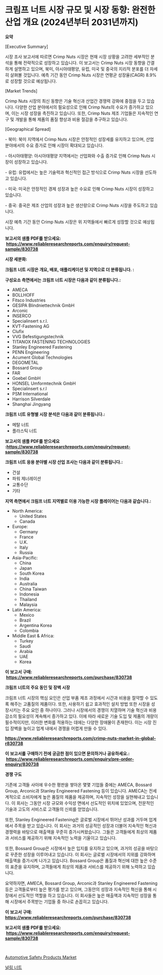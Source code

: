 <p><h1>크림프 너트 시장 규모 및 시장 동향: 완전한 산업 개요 (2024년부터 2031년까지)</h1></p><p><strong>요약</strong></p>
<p><p>[Executive Summary]</p><p>시장 조사 보고서에 따르면 Crimp Nuts 시장은 현재 시장 상황을 고려한 세부적인 분석을 통해 전략적으로 성장하고 있습니다. 이 보고서는 Crimp Nuts 시장 동향을 간결하게 설명하고 있으며, 북미, 아시아태평양, 유럽, 미국 및 중국의 지리적 분포를 더 자세히 살펴볼 것입니다. 예측 기간 동안 Crimp Nuts 시장은 연평균 성장율(CAGR) 8.9%로 성장할 것으로 예상됩니다. </p><p>[Market Trends]</p><p>Crimp Nuts 시장의 최신 동향은 기술 혁신과 산업간 경쟁력 강화에 중점을 두고 있습니다. 다양한 산업 분야에서의 필요성으로 인해 Crimp Nuts의 수요가 증가하고 있으며, 이는 시장 성장을 촉진하고 있습니다. 또한, Crimp Nuts 제조 기업들은 지속적인 연구 및 개발을 통해 제품의 품질 향상과 비용 절감을 추구하고 있습니다. </p><p>[Geographical Spread]</p><p>- 북미: 북미 지역에서 Crimp Nuts 시장은 안정적인 성장세를 유지하고 있으며, 산업 분야에서의 수요 증가로 인해 시장이 확대되고 있습니다.</p><p>- 아시아태평양: 아시아태평양 지역에서는 산업화와 수출 증가로 인해 Crimp Nuts 시장이 성장하고 있습니다.</p><p>- 유럽: 유럽에서는 높은 기술력과 혁신적인 접근 방식으로 Crimp Nuts 시장을 선도하고 있습니다.</p><p>- 미국: 미국은 안정적인 경제 성장과 높은 수요로 인해 Crimp Nuts 시장이 성장하고 있습니다.</p><p>- 중국: 중국은 제조 산업의 성장과 높은 생산량으로 Crimp Nuts 시장을 주도하고 있습니다. </p><p>시장 예측 기간 동안 Crimp Nuts 시장은 위 지역들에서 빠르게 성장할 것으로 예상됩니다.</p></p>
<p><strong>보고서의 샘플 PDF를 받으세요: &nbsp;<a href="https://www.reliableresearchreports.com/enquiry/request-sample/830738">https://www.reliableresearchreports.com/enquiry/request-sample/830738</a></strong></p>
<p><strong>시장 세분화:</strong></p>
<p><strong> 크림프 너트 시장은 개요, 배포, 애플리케이션 및 지역으로 더 분류됩니다. :</strong></p>
<p><strong>구성요소 측면에서는 크림프 너트 시장은 다음과 같이 분류됩니다.:</strong></p>
<p><ul><li>AMECA</li><li>BOLLHOFF</li><li>Fitsco Industries</li><li>GESIPA Blindniettechnik GmbH</li><li>Arconic</li><li>INSERCO</li><li>Specialinsert s.r.l.</li><li>KVT-Fastening AG</li><li>Clufix</li><li>VVG Befestigungstechnik</li><li>TITANOX FASTENING TECHNOLOGIES</li><li>Stanley Engineered Fastening</li><li>PENN Engineering</li><li>Acument Global Technologies</li><li>DEGOMETAL</li><li>Bossard Group</li><li>FAR</li><li>Goebel GmbH</li><li>HONSEL Umformtechnik GmbH</li><li>Specialinsert s.r.l</li><li>PSM International</li><li>Harrison Silverdale</li><li>Shanghai Jingyang</li></ul></p>
<p><strong> 크림프 너트 유형별 시장 분석은 다음과 같이 분류됩니다.:</strong></p>
<p><ul><li>메탈 너트</li><li>플라스틱 너트</li></ul></p>
<p><strong>보고서의 샘플 PDF를 받으세요 :<a href="https://www.reliableresearchreports.com/enquiry/request-sample/830738">https://www.reliableresearchreports.com/enquiry/request-sample/830738</a></strong></p>
<p><strong> 크림프 너트 응용 분야별 시장 산업 조사는 다음과 같이 분류됩니다.:</strong></p>
<p><ul><li>건설</li><li>파워 제너레이션</li><li>교통수단</li><li>기타</li></ul></p>
<p><strong>지역 측면에서 크림프 너트 지역별로 이용 가능한 시장 플레이어는 다음과 같습니다.:</strong></p>
<p><ul>
    <li>
        North America:
        <ul>
            <li>United States</li>
            <li>Canada</li>
        </ul>
    </li>
    <li>
        Europe:
        <ul>
            <li>Germany</li>
            <li>France</li>
            <li>U.K.</li>
            <li>Italy</li>
            <li>Russia</li>
        </ul>
    </li>
    <li>
        Asia-Pacific:
        <ul>
            <li>China</li>
            <li>Japan</li>
            <li>South Korea</li>
            <li>India</li>
            <li>Australia</li>
            <li>China Taiwan</li>
            <li>Indonesia</li>
            <li>Thailand</li>
            <li>Malaysia</li>
        </ul>
    </li>
    <li>
        Latin America:
        <ul>
            <li>Mexico</li>
            <li>Brazil</li>
            <li>Argentina Korea</li>
            <li>Colombia</li>
        </ul>
    </li>
    <li>
        Middle East & Africa:
        <ul>
            <li>Turkey</li>
            <li>Saudi</li>
            <li>Arabia</li>
            <li>UAE</li>
            <li>Korea</li>
        </ul>
    </li>
    </ul></p>
<p><strong>이 보고서 구매: &nbsp;<a href="https://www.reliableresearchreports.com/purchase/830738">https://www.reliableresearchreports.com/purchase/830738</a></strong></p>
<p><strong>크림프 너트의 주요 동인 및 장벽 시장</strong></p>
<p><p>크림프 너트 시장의 핵심 요인은 산업 부품 제조 과정에서 시간과 비용을 절약할 수 있도록 해주는 고품질의 제품이다. 또한, 사용하기 쉽고 효과적인 설치 방법 또한 시장을 성장시키는 주요 요인 중 하나이다. 그러나 시장에서의 경쟁이 치열하며 기술 혁신과 비용 감소의 필요성이 계속해서 증가하고 있다. 이에 따라 새로운 기술 도입 및 제품의 개량이 필수적이지만, 이러한 변화를 적용하는 데에는 다양한 장애물이 존재한다. 이는 시장 진입 장벽을 높이고 업계 내에서 경쟁을 어렵게 만들 수 있다.</p></p>
<p><strong><a href="https://www.reliableresearchreports.com/crimp-nuts-market-in-global-r830738">https://www.reliableresearchreports.com/crimp-nuts-market-in-global-r830738</a></strong></p>
<p><strong>이 보고서를 구매하기 전에 궁금한 점이 있으면 문의하거나 공유하세요.: &nbsp;<a href="https://www.reliableresearchreports.com/enquiry/pre-order-enquiry/830738">https://www.reliableresearchreports.com/enquiry/pre-order-enquiry/830738</a></strong></p>
<p><strong>경쟁 구도</strong></p>
<p><p>기존에 고객들 사이에 우수한 평판을 쌓아온 몇몇 기업들 중에는 AMECA, Bossard Group, Arconic과 Stanley Engineered Fastening 등이 있습니다. AMECA는 전세계적으로 소비자에게 높은 품질의 제품을 제공하며, 지속적인 성장을 실현해내고 있습니다. 이 회사는 그동안 시장 규모와 수익성 면에서 선도적인 위치에 있었으며, 전문적인 기술과 고도의 서비스로 고객들의 신뢰를 얻었습니다. </p><p>또한, Stanley Engineered Fastening은 글로벌 시장에서 뛰어난 성과를 거두며 업계에서 주목을 받고 있습니다. 이 회사는 과거의 성공적인 성장과 더불어 지속적인 혁신과 경쟁력을 바탕으로 매출액을 꾸준히 증가시켜왔습니다. 그들은 고객들에게 최상의 제품과 서비스를 제공하기 위해 지속적인 노력을 기울이고 있습니다. </p><p>또한, Bossard Group은 시장에서 높은 입지를 유지하고 있으며, 과거의 성공을 바탕으로 꾸준한 성장을 이루어내고 있습니다. 이 회사는 글로벌 시장에서의 지위를 강화하며 매출액을 증가시켜 나가고 있습니다. Bossard Group은 품질과 혁신에 대한 높은 수준의 표준을 유지하며, 고객들에게 최상의 제품과 서비스를 제공하기 위해 노력하고 있습니다. </p><p>요약하자면, AMECA, Bossard Group, Arconic과 Stanley Engineered Fastening 등은 고객들로부터 높은 평가를 받고 있으며, 그동안의 성장과 지속적인 혁신을 통해 시장에서 선도적인 역할을 하고 있습니다. 이 회사들은 높은 매출액과 지속적인 성장을 통해 시장에서 주목받는 기업들 중 하나로 손꼽히고 있습니다.</p></p>
<p><strong>이 보고서 구매: &nbsp; <a href="https://www.reliableresearchreports.com/purchase/830738">https://www.reliableresearchreports.com/purchase/830738</a></strong></p>
<p><strong>보고서의 샘플 PDF를 받으세요: &nbsp;<a href="https://www.reliableresearchreports.com/enquiry/request-sample/830738">https://www.reliableresearchreports.com/enquiry/request-sample/830738</a></strong><strong></strong></p>
<p>&nbsp;</p>
<p><p><a href="https://github.com/PeterParrish5/Market-Research-Report-List-4/blob/main/automotive-safety-products-market.md">Automotive Safety Products Market</a></p><p><a href="https://github.com/trmesnao7959541/Market-Research-Report-List-1/blob/main/787012024323.md">널링 너트</a></p></p>